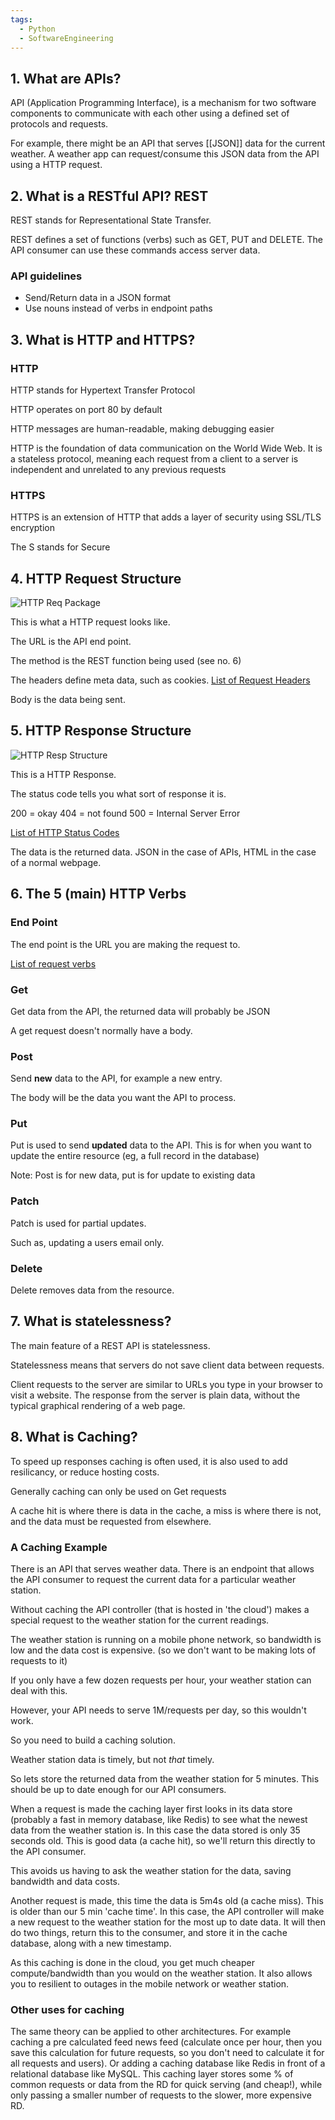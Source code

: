 ```yaml
---
tags:
  - Python
  - SoftwareEngineering
---
```

## 1. What are APIs?

API (Application Programming Interface), is a mechanism for two software components to communicate with each other using a defined set of protocols and requests.

For example, there might be an API that serves [[JSON]] data for the current weather. A weather app can request/consume this JSON data from the API using a HTTP request.

## 2. What is a RESTful API? REST 

REST stands for Representational State Transfer. 

REST defines a set of functions (verbs) such as GET, PUT and DELETE. The API consumer can use these commands access server data. 

### API guidelines

- Send/Return data in a JSON format
- Use nouns instead of verbs in endpoint paths

## 3. What is HTTP and HTTPS?

### HTTP

HTTP stands for Hypertext Transfer Protocol

HTTP operates on port 80 by default

HTTP messages are human-readable, making debugging easier

HTTP is the foundation of data communication on the World Wide Web. It is a stateless protocol, meaning each request from a client to a server is independent and unrelated to any previous requests


### HTTPS

HTTPS is an extension of HTTP that adds a layer of security using SSL/TLS encryption

The S stands for Secure

## 4. HTTP Request Structure

![HTTP Req Package](https://miro.medium.com/v2/resize:fit:720/format:webp/1*i2tUjWy44-dYT9qsaWbvig.png)

This is what a HTTP request looks like.

The URL is the API end point.

The method is the REST function being used (see no. 6)

The headers define meta data, such as cookies.
[List of Request Headers](https://flaviocopes.com/http-request-headers/)

Body is the data being sent.

## 5. HTTP Response Structure

![HTTP Resp Structure](https://miro.medium.com/v2/resize:fit:720/format:webp/1*w4gDd2TFunoOnrWy3xpHkQ.png)

This is a HTTP Response.

The status code tells you what sort of response it is.

200 = okay
404 = not found
500 = Internal Server Error

[List of HTTP Status Codes](https://www.webfx.com/web-development/glossary/http-status-codes/)

The data is the returned data. JSON in the case of APIs, HTML in the case of a normal webpage.

## 6. The 5 (main) HTTP Verbs

### End Point

The end point is the URL you are making the request to.

[List of request verbs](https://developer.mozilla.org/en-US/docs/Web/HTTP/Methods)
### Get

Get data from the API, the returned data will probably be JSON

A get request doesn't normally have a body.
### Post

Send **new** data to the API, for example a new entry.

The body will be the data you want the API to process.

### Put

Put is used to send **updated** data to the API. This is for when you want to update the entire resource (eg, a full record in the database)

Note: Post is for new data, put is for update to existing data

### Patch

Patch is used for partial updates.

Such as, updating a users email only.
### Delete

Delete removes data from the resource.

## 7. What is statelessness?

The main feature of a REST API is statelessness. 

Statelessness means that servers do not save client data between requests. 

Client requests to the server are similar to URLs you type in your browser to visit a website. The response from the server is plain data, without the typical graphical rendering of a web page.

## 8. What is Caching?

To speed up responses caching is often used, it is also used to add resilicancy, or reduce hosting costs.

Generally caching can only be used on Get requests

A cache hit is where there is data in the cache, a miss is where there is not, and the data must be requested from elsewhere.
### A Caching Example

There is an API that serves weather data. There is an endpoint that allows the API consumer to request the current data for a particular weather station.

Without caching the API controller (that is hosted in 'the cloud') makes a special request to the weather station for the current readings.

The weather station is running on a mobile phone network, so bandwidth is low and the data cost is expensive. (so we don't want to be making lots of requests to it)

If you only have a few dozen requests per hour, your weather station can deal with this.

However, your API needs to serve 1M/requests per day, so this wouldn't work.

So you need to build a caching solution.

Weather station data is timely, but not *that* timely.

So lets store the returned data from the weather station for 5 minutes. This should be up to date enough for our API consumers. 

When a request is made the caching layer first looks in its data store (probably a fast in memory database, like Redis) to see what the newest data from the weather station is. In this case the data stored is only 35 seconds old. This is good data (a cache hit), so we'll return this directly to the API consumer.

This avoids us having to ask the weather station for the data, saving bandwidth and data costs.

Another request is made, this time the data is 5m4s old (a cache miss). This is older than our 5 min 'cache time'. In this case, the API controller will make a new request to the weather station for the most up to date data. It will then do two things, return this to the consumer, and store it in the cache database, along with a new timestamp.

As this caching is done in the cloud, you get much cheaper compute/bandwidth than you would on the weather station. It also allows you to resilient to outages in the mobile network or weather station.

### Other uses for caching

The same theory can be applied to other architectures. For example caching a pre calculated feed news feed (calculate once per hour, then you save this calculation for future requests, so you don't need to calculate it for all requests and users). Or adding a caching database like Redis in front of a relational database like MySQL. This caching layer stores some % of common requests or data from the RD for quick serving (and cheap!), while only passing a smaller number of requests to the slower, more expensive RD.

